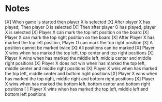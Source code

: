 # Notes

[X] When game is started then player X is selected
[X] After player X has played, Then player O is selected
[X] Then after player O has played, player X is selected
[X] Player X can mark the top left position on the board
[X] Player X can mark the top right position on the board
[X] After Player X has marked the top left position, Player O can mark the top right position
[X] A position cannot be marked twice
[X] All positions can be marked
[X] Player X wins when has marked the top left, top center and top right positions
[X] Player X wins when has marked the middle left, middle center and middle right positions
[X] Player X does not win when has marked the top left, middle center and middle right positions
[X] Player X wins when has marked the top left, middle center and bottom right positions
[X] Player X wins when has marked the top right, middle right and bottom right positions
[X] Player X wins when has marked the bottom left, bottom center and bottom right positions
[ ] Player X wins when has marked the top left, middle left and bottom left positions